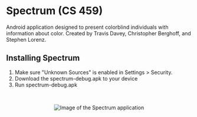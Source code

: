 # Spectrum (CS 459)

Android application designed to present colorblind individuals with information about color. Created by Travis Davey, Christopher Berghoff, and Stephen Lorenz.

## Installing Spectrum
1. Make sure "Unknown Sources" is enabled in Settings > Security.
2. Download the spectrum-debug.apk to your device
3. Run spectrum-debug.apk

<br>
<p align="center"><img src="https://i.imgur.com/T4136OP.png" alt="Image of the Spectrum application"/>
